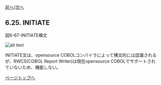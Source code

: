 <!--navi start-->
[前へ](6-24.md)/[次へ](6-26.md)
<!--navi end-->
## 6.25. INITIATE

図6-67-INITIATE構文

![alt text](Image/6-67-Initiate.png)

INITIATE文は、opensource COBOLコンパイラによって構文的には認識されるが、RWCS(COBOL Report Writer)は現在opensource COBOLでサポートされていないため、機能しない。

[ページトップへ](6-25.md)
